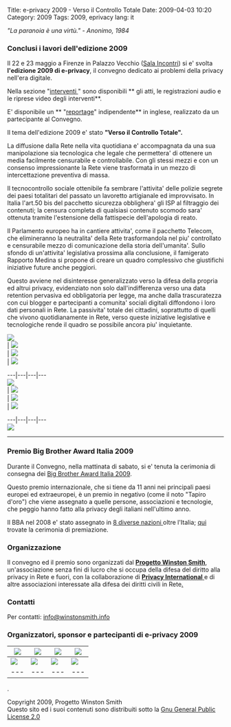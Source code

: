 Title: e-privacy 2009 - Verso il Controllo Totale
Date: 2009-04-03 10:20
Category: 2009
Tags: 2009, eprivacy
lang: it

_"La paranoia è una virtù." - Anonimo, 1984_

### Conclusi i lavori dell'edizione 2009 

Il 22 e 23 maggio a Firenze in Palazzo Vecchio ([Sala Incontri](img/palazzovecchio_pianta_grande_2.gif)) si e' svolta **l'edizione 2009 di e-privacy**, il convegno dedicato ai problemi della privacy nell'era digitale.   
  
Nella sezione "[interventi ](./interventi.html)" sono disponibili ** gli atti, le registrazioni audio e le  riprese video  degli interventi**.   
  
E' disponibile un ** "[reportage](./sindro-me_at_e-privacy_2009_Towards_Global_Control.pdf)" indipendente** in inglese, realizzato da un partecipante al Convegno.   


Il tema dell'edizione 2009 e' stato **"Verso il Controllo Totale".**

La diffusione dalla Rete nella vita quotidiana e' accompagnata da una sua manipolazione sia tecnologica che legale che permettera' di ottenere un media facilmente censurabile e controllabile. Con gli stessi mezzi e con un consenso impressionante la Rete viene trasformata in un mezzo di intercettazione preventiva di massa.

Il tecnocontrollo sociale ottenibile fa sembrare l'attivita' delle polizie segrete dei paesi totalitari del passato un lavoretto artigianale ed improvvisato. In Italia l'art.50 bis del pacchetto sicurezza obblighera' gli ISP al filtraggio dei contenuti; la censura completa di qualsiasi contenuto scomodo sara' ottenuta tramite l'estensione della fattispecie dell'apologia di reato.

Il Parlamento europeo ha in cantiere attivita', come il pacchetto Telecom, che elimineranno la neutralita' della Rete trasformandola nel piu' controllato e censurabile mezzo di comunicazione della storia dell'umanita'. Sullo sfondo di un'attivita' legislativa prossima alla conclusione, il famigerato Rapporto Medina si propone di creare un quadro complessivo che giustifichi iniziative future anche peggiori.

Questo avviene nel disinteresse generalizzato verso la difesa della propria ed altrui privacy, evidenziato non solo dall'indifferenza verso una data retention pervasiva ed obbligatoria per legge, ma anche dalla trascuratezza con cui blogger e partecipanti a comunita' sociali digitali diffondono i loro dati personali in Rete. La passivita' totale dei cittadini, soprattutto di quelli che vivono quotidianamente in Rete, verso queste iniziative legislative e tecnologiche rende il quadro se possibile ancora piu' inquietante.  


![](foto_2009/7.png)  
| ![](foto_2009/4.png)  
| ![](foto_2009/8.png)  
| ![](foto_2009/13.png)  
  
---|---|---|---  
![](foto_2009/5.png)  
| ![](foto_2009/11.png)  
| ![](foto_2009/3.png)  
| ![](foto_2009/2.png)  
  
---|---|---|---  
![](foto_2009/6b.png)  
  
---  
  
  


### Premio Big Brother Award Italia 2009 

Durante il Convegno, nella mattinata di sabato, si e' tenuta la cerimonia di consegna dei [Big Brother Award Italia 2009](http://bba.winstonsmith.info). 

Questo premio internazionale, che si tiene da 11 anni nei principali paesi europei ed extraeuropei, è un premio in negativo (come il noto "Tapiro d'oro") che viene assegnato a quelle persone, associazioni e tecnologie, che peggio hanno fatto alla privacy degli italiani nell'ultimo anno.   


Il BBA nel 2008 e' stato assegnato in [ 8 diverse nazioni ](http://www.bigbrotherawards.org/) oltre l'Italia; [ qui ](https://bba.winstonsmith.info/bbai2009.html) trovate la cerimonia di premiazione.  


### Organizzazione

Il convegno ed il premio sono organizzati dal **[ Progetto Winston Smith](http://pws.winstonsmith.info/)**, un'associazione senza fini di lucro che si occupa della difesa del diritto alla privacy in Rete e fuori, con la collaborazione di [ **Privacy International** ](http://www.privacyinternational.org/) e di altre associazioni interessate alla difesa dei diritti civili in Rete[.](cose_da_non_pubblicare.html)   


### Contatti

Per contatti: [ info@winstonsmith.info](mailto:info@winstonsmith.info)   


### Organizzatori, sponsor e partecipanti di e-privacy 2009

[![](img/pws-logo.png) ](http://pws.winstonsmith.info) |  [![](img/gruppoverdi.png) ](http://www.comune.firenze.it/consi/verdi.htm) |  [![](img/logo_sm.gif) ](http://www.privacyinternational.org) |  [![](img/bonw.gif) ](http://www.bigbrotherawards.org)  
---|---|---|---  
[![](img/sikurezza_logo.png) ](http://www.sikurezza.org) |  [![](img/s0ftpj_logo.png) ](http://www.s0ftpj.org) |  [![](img/recursiva_logo.png) ](http://www.recursiva.org) |  [![](img/metro_logo.png) ](http://www.olografix.org/) |  [![](img/cgt_logo.gif) ](http://www.giuristitelematici.it/)  
---|---|---|---|---  
  


.

Copyright 2009, Progetto Winston Smith   
Questo sito ed i suoi contenuti sono distribuiti sotto la [Gnu General Public License 2.0](http://www.gnu.org/licenses/gpl.html)
